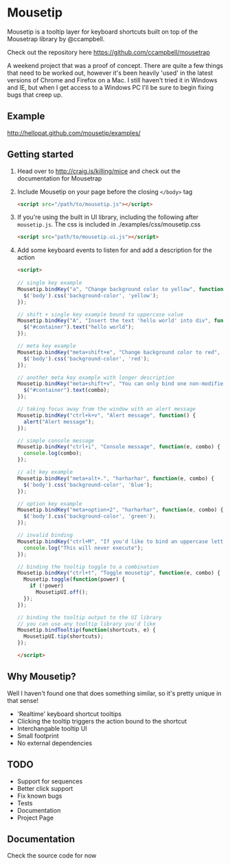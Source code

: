 # Mousetip

Mousetip is a tooltip layer for keyboard shortcuts built on top of the Mousetrap library by @ccampbell.

Check out the repository here https://github.com/ccampbell/mousetrap

A weekend project that was a proof of concept.  There are quite a few things that need to
be worked out, however it's been heavily 'used' in the latest versions of Chrome and Firefox
on a Mac.  I still haven't tried it in Windows and IE, but when I get access to a Windows PC
I'll be sure to begin fixing bugs that creep up.

## Example

http://hellopat.github.com/mousetip/examples/

## Getting started

1.  Head over to http://craig.is/killing/mice and check out the documentation for Mousetrap

2.  Include Mousetip on your page before the closing ``</body>`` tag

    ```html
    <script src="/path/to/mousetip.js"></script>
    ```

3.  If you're using the built in UI library, including the following after ``mousetip.js``.
The css is included in ./examples/css/mousetip.css

    ```html
    <script src="path/to/mousetip.ui.js"></script>
    ```

4.  Add some keyboard events to listen for and add a description for the action

    ```html
    <script>
      
    // single key example
    Mousetip.bindKey("a", "Change background color to yellow", function(e, combo) {
      $('body').css('background-color', 'yellow');
    });

    // shift + single key example bound to uppercase value
    Mousetip.bindKey("A", "Insert the text 'hello world' into div", function(e, combo) {
      $("#container").text("hello world");
    });

    // meta key example
    Mousetip.bindKey("meta+shift+e", "Change background color to red", function(e, combo) {
      $('body').css('background-color', 'red');
    });

    // another meta key example with longer description
    Mousetip.bindKey("meta+shift+v", "You can only bind one non-modifier key when the meta key is part of the combination.", function(e, combo) {
      $("#container").text(combo);
    });

    // taking focus away from the window with an alert message
    Mousetip.bindKey("ctrl+k+v", "Alert message", function() {
      alert("Alert message"); 
    });

    // simple console message
    Mousetip.bindKey("ctrl+i", "Console message", function(e, combo) {
      console.log(combo);
    });

    // alt key example
    Mousetip.bindKey("meta+alt+.", "harharhar", function(e, combo) {
      $('body').css('background-color', 'blue');
    });

    // option key example
    Mousetip.bindKey("meta+option+2", "harharhar", function(e, combo) {
      $('body').css('background-color', 'green');
    });

    // invalid binding
    Mousetip.bindKey("ctrl+M", "If you'd like to bind an uppercase letter, you can only do it with a shift+lowercase when there is a modifier involved", function(e, combo) {
      console.log("This will never execute");
    });

    // binding the tooltip toggle to a combination
    Mousetip.bindKey("ctrl+t", "Toggle mousetip", function(e, combo) {
      Mousetip.toggle(function(power) {
        if (!power)
          MousetipUI.off();
      });
    });

    // binding the tooltip output to the UI library
    // you can use any tooltip library you'd like
    Mousetip.bindTooltip(function(shortcuts, e) {
      MousetipUI.tip(shortcuts);
    });

    </script>
    ```

## Why Mousetip?

Well I haven't found one that does something similar, so it's pretty unique in that sense!

* 'Realtime' keyboard shortcut tooltips
* Clicking the tooltip triggers the action bound to the shortcut
* Interchangable tooltip UI
* Small footprint
* No external dependencies

## TODO

* Support for sequences
* Better click support
* Fix known bugs
* Tests
* Documentation
* Project Page

## Documentation

Check the source code for now